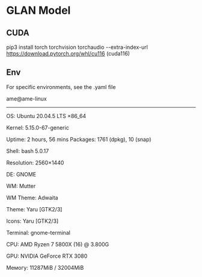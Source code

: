 # GLAN Model

## CUDA
pip3 install torch torchvision torchaudio --extra-index-url https://download.pytorch.org/whl/cu116         (cuda116)

## Env
For specific environments, see the .yaml file

ame@ame-linux

-------------

OS: Ubuntu 20.04.5 LTS ×86_64

Kernel: 5.15.0-67-generic

Uptime: 2 hours, 56 mins Packages: 1761 (dpkg), 10 (snap)

Shell: bash 5.0.17

Resolution: 2560×1440

DE: GNOME

WM: Mutter

WM Theme: Adwaita

Theme: Yaru [GTK2/3]

Icons: Yaru [GTK2/3]

Terminal: gnome-terminal

CPU: AMD Ryzen 7 5800X (16) @ 3.800G 

GPU: NVIDIA GeForce RTX 3080

Мемогу: 11287МіВ / 32004MiB
